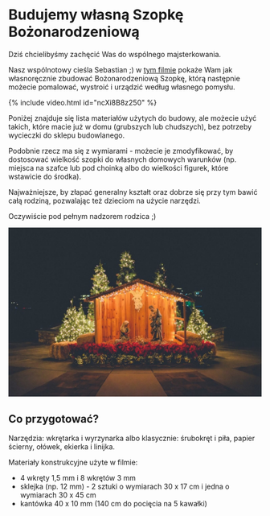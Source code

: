 # Budujemy własną Szopkę Bożonarodzeniową

Dziś chcielibyśmy zachęcić Was do wspólnego majsterkowania.

Nasz wspólnotowy cieśla Sebastian ;) w [tym filmie](https://www.youtube.com/watch?v=ncXi8B8z250) pokaże Wam jak własnoręcznie zbudować Bożonarodzeniową Szopkę, którą następnie możecie pomalować, wystroić i urządzić według własnego pomysłu.

{% include video.html id="ncXi8B8z250" %}

Poniżej znajduje się lista materiałów użytych do budowy, ale możecie użyć takich, które macie już w domu (grubszych lub chudszych), bez potrzeby wycieczki do sklepu budowlanego.

Podobnie rzecz ma się z wymiarami - możecie je zmodyfikować, by dostosować wielkość szopki do własnych domowych warunków (np. miejsca na szafce lub pod choinką albo do wielkości figurek, które wstawicie do środka).

Najważniejsze, by złapać generalny kształt oraz dobrze się przy tym bawić całą rodziną, pozwalając też dzieciom na użycie narzędzi.

Oczywiście pod pełnym nadzorem rodzica ;)

![Szopka](/img/2021-12-15.jpg)

## Co przygotować?

Narzędzia: wkrętarka i wyrzynarka albo klasycznie: śrubokręt i piła, papier ścierny, ołówek, ekierka i linijka.

Materiały konstrukcyjne użyte w filmie:

- 4 wkręty 1,5 mm i 8 wkrętów 3 mm
- sklejka (np. 12 mm) - 2 sztuki o wymiarach 30 x 17 cm i jedna o wymiarach 30 x 45 cm
- kantówka 40 x 10 mm (140 cm do pocięcia na 5 kawałki)


